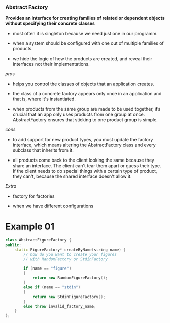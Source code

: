 ### Abstract Factory

**Provides an interface for creating families of related or dependent objects without specifying their concrete classes**

+ most often it is singleton because we need just one in our programm.

+ when a system should be configured with one out of multiple families of products.

+ we hide the logic of how the products are created, and reveal their interfaces not their implementations.

*pros*

+ helps you control the classes of objects that an application creates.

+ the class of a concrete factory appears only once in an application and that is, where it's instantiated.

+ when products from the same group are made to be used together, it’s crucial that an app only uses products from one group at once. AbstractFactory ensures that sticking to one product group is simple.

*cons*

+ to add support for new product types, you must update the factory interface, which means altering the AbstractFactory class and every subclass that inherits from it.

+ all products come back to the client looking the same because they share an interface. The client can't tear them apart or guess their type. If the client needs to do special things with a certain type of product, they can't, because the shared interface doesn't allow it.

*Extra*

+ factory for factories

+ when we have different configurations

# Example 01

```c++
class AbstractFigureFactory {
public:
	static FigureFactory* createByName(string name) {
		// how do you want to create your figures
		// with RandomFactory or StdinFactory

		if (name == "figure")
		{
			return new RandomFigureFactory();
		}
		else if (name == "stdin")
		{
			return new StdinFigureFactory();
		}
		else throw invalid_factory_name;
	}
};
```
